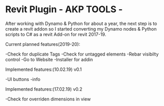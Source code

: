 # Revit Plugin - AKP TOOLS -


After working with Dynamo & Python for about a year, the next step is to create a revit addon so I 
started converting my Dynamo nodes & Python scripts to C# as a revit Add-on for revit 2017-19.

Current planned features(2019-20):

-Check for duplicate Tags
-Check for untagged elements
-Rebar visibilty control
-Go to Website
-Installer for addin

Implemented features:(10.02.19) v0.1

-UI buttons
-info

Implemented features:(17.02.19) v0.2

-Check for overriden dimensions in view


